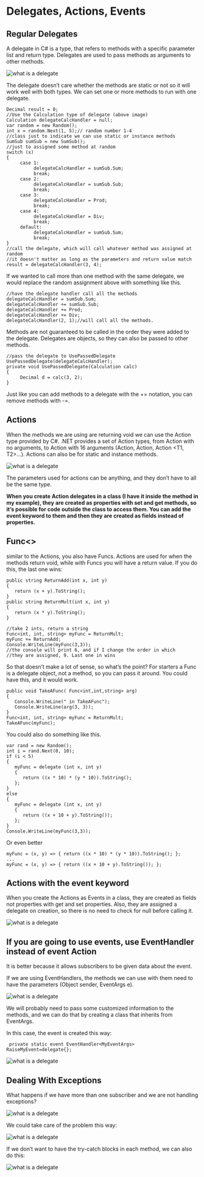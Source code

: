 # Delegates, Actions, Events

## Regular Delegates

A delegate in C# is a type, that refers to methods with a specific parameter list and return type. Delegates are used to pass methods as arguments to other methods.

![what is a delegate](images/adelegate.png)

The delegate doesn’t care whether the methods are static or not so it will work well with both types.  We can set one or more methods to run with one delegate.

```
Decimal result = 0;
//Use the Calculation type of delegate (above image)
Calculation delegateCalcHandler = null;
var random = new Random();
int x = random.Next(1, 5);// random number 1-4
//class just to indicate we can use static or instance methods
SumSub sumSub = new SumSub();
//just to assigned some method at random
switch (x)
{
     case 1:
          delegateCalcHandler = sumSub.Sum;
          break;
     case 2:
          delegateCalcHandler = sumSub.Sub;
          break;
     case 3:
          delegateCalcHandler = Prod;
          break;
     case 4:
          delegateCalcHandler = Div;
          break;
     default:
          delegateCalcHandler = sumSub.Sum;
          break;
}
//call the delegate, which will call whatever method was assigned at random
//it doesn't matter as long as the parameters and return value match
result = delegateCalcHandler(3, 4);

```

If we wanted to call more than one method with the same delegate, we would replace the random assignment above with something like this.
```
//have the delegate handler call all the methods
delegateCalcHandler = sumSub.Sum;
delegateCalcHandler += sumSub.Sub;
delegateCalcHandler += Prod;
delegateCalcHandler += Div;
delegateCalcHandler(2, 1);//will call all the methods.
```

Methods are not guaranteed to be called in the order they were added to the delegate. Delegates are objects, so they can also be passed to other methods.

```
//pass the delegate to UsePassedDelegate
UsePassedDelegate(delegateCalcHandler);
private void UsePassedDelegate(Calculation calc)
{
     Decimal d = calc(3, 2);
}
```
Just like you can add methods to a delegate with the += notation, you can remove methods with -=.

## Actions

When the methods we are using are returning void we can use the Action type provided by C#. .NET provides a set of Action types, from Action with no arguments, to Action with 16 arguments (Action, Action<T1>, Action <T1, T2>…).  Actions can also be for static and instance methods.

![what is a delegate](images/actions.png)

The parameters used for actions can be anything, and they don’t have to all be the same type.

**When you create Action delegates in a class (I have it inside the method in my example), they are created as properties with set and get methods, so it’s possible for code outside the class to access them. You can add the event keyword to them and then they are created as fields instead of properties.**

## Func<>

similar to the Actions, you also have Funcs. Actions are used for when the methods return void, while with Funcs you will have a return value.  If you do this, the last one wins:

```
public string ReturnAdd(int x, int y)
{
   return (x + y).ToString();
}
public string ReturnMult(int x, int y)
{
   return (x * y).ToString();
}

//take 2 ints, return a string
Func<int, int, string> myFunc = ReturnMult;
myFunc += ReturnAdd;
Console.WriteLine(myFunc(3,3));
//the console will print 6, and if I change the order in which
//they are assigned, 9. Last one in wins
```
So that doesn’t make a lot of sense, so what’s the point? For starters a Func is a delegate object, not a method, so you can pass it around. You could have this, and it would work.

```
public void TakeAFunc( Func<int,int,string> arg)
{
   Console.WriteLine(" in TakeAFunc");
   Console.WriteLine(arg(3, 3));
}
Func<int, int, string> myFunc = ReturnMult;
TakeAFunc(myFunc);
```

You could also do something like this.

```Func<int, int, string>? myFunc = null;
var rand = new Random();
int i = rand.Next(0, 10);
if (i < 5)
{
   myFunc = delegate (int x, int y)
   {
      return ((x * 10) * (y * 10)).ToString();
   };
}
else
{
   myFunc = delegate (int x, int y)
   {
      return ((x + 10 + y).ToString());
   };
}
Console.WriteLine(myFunc(3,3));
```
Or even better
```
myFunc = (x, y) => { return ((x * 10) * (y * 10)).ToString(); };
...
myFunc = (x, y) => { return ((x + 10 + y).ToString()); };
```

## Actions with the event keyword

When you create the Actions as Events in a class, they are created as fields not properties with get and set properties. Also, they are assigned a delegate on creation, so there is no need to check for null before calling it.

![what is a delegate](images/actionevent.png)


## If you are going to use events, use EventHandler instead of event Action

It is better because it allows subscribers to be given data about the event.

If we are using EventHandlers, the methods we can use with them need to have the parameters (Object sender, EventArgs e).

![what is a delegate](images/eventhandler.png)

We will probably need to pass some customized information to the methods, and we can do that by creating a class that inherits from EventArgs.

In this case, the event is created this way:

` private static event EventHandler<MyEventArgs> RaiseMyEvent=delegate{};` 

![what is a delegate](images/eventhandler2.png)

## Dealing With Exceptions

What happens if we have more than one subscriber and we are not handling exceptions?


![what is a delegate](images/exceptions1.png)

We could take care of the problem this way:


![what is a delegate](images/exceptions2.png)

If we don’t want to have the try-catch blocks in each method, we can also do this:


![what is a delegate](images/delegateexceptions1.png)